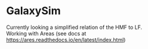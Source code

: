 # GalaxySim

Currently looking a simplified relation of the HMF to LF.  
Working with Areas (see docs at https://ares.readthedocs.io/en/latest/index.html)
